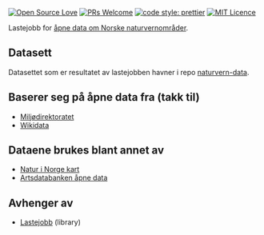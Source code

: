 [![Open Source Love](https://badges.frapsoft.com/os/v2/open-source.svg?v=103)](https://github.com/ellerbrock/open-source-badges/)
[![PRs Welcome](https://img.shields.io/badge/PRs-welcome-brightgreen.svg)](CONTRIBUTING.md#pull-requests)
[![code style: prettier](https://img.shields.io/badge/code_style-prettier-ff69b4.svg?style=flat-square)](https://github.com/prettier/prettier)
[![MIT Licence](https://badges.frapsoft.com/os/mit/mit.svg?v=103)](https://opensource.org/licenses/mit-license.php)

Lastejobb for [åpne data om Norske naturvernområder](https://github.com/Artsdatabanken/naturvern-data).

## Datasett

Datasettet som er resultatet av lastejobben havner i repo [naturvern-data](https://github.com/Artsdatabanken/naturvern-data).

## Baserer seg på åpne data fra (takk til)

* [Miljødirektoratet](https://www.miljodirektoratet.no/)
* [Wikidata](https://www.wikidata.org)

## Dataene brukes blant annet av

* [Natur i Norge kart](https://github.com/Artsdatabanken/nin-kart-frontend)
* [Artsdatabanken åpne data](https://data.artsdatabanken.no/)



## Avhenger av

* [Lastejobb](https://github.com/Artsdatabanken/lastejobb) (library)

